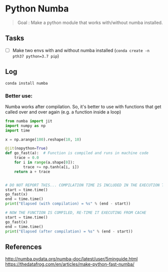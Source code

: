 # Python Numba

> Goal : Make a python module that works with/without numba installed.

## Tasks

- [ ] Make two envs with and without numba installed (`conda create -n pth37 python=3.7 pip`)

## Log

`conda install numba`

### Better use:
Numba works after compilation. So, it's better to use with functions that get called over and over again (e.g. a function inside a loop)



```python
from numba import jit
import numpy as np
import time

x = np.arange(100).reshape(10, 10)

@jit(nopython=True)
def go_fast(a):  # Function is compiled and runs in machine code
    trace = 0.0
    for i in range(a.shape[0]):
        trace += np.tanh(a[i, i])
    return a + trace


# DO NOT REPORT THIS... COMPILATION TIME IS INCLUDED IN THE EXECUTION TIME!
start = time.time()
go_fast(x)
end = time.time()
print("Elapsed (with compilation) = %s" % (end - start))

# NOW THE FUNCTION IS COMPILED, RE-TIME IT EXECUTING FROM CACHE
start = time.time()
go_fast(x)
end = time.time()
print("Elapsed (after compilation) = %s" % (end - start))
```

## References

http://numba.pydata.org/numba-doc/latest/user/5minguide.html
https://thedatafrog.com/en/articles/make-python-fast-numba/


